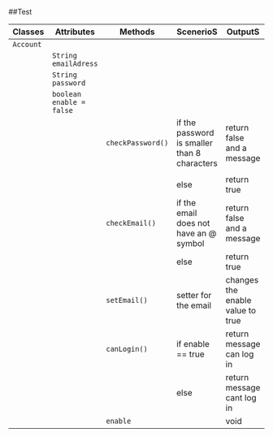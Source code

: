 ##Test

| Classes   | Attributes               | Methods           | ScenerioS                                    | OutputS                          |
|-----------|--------------------------|-------------------|----------------------------------------------|----------------------------------|
| `Account` |                          |                   |                                              |                                  |
|           | `String emailAdress`     |                   |                                              |                                  |
|           | `String password`        |                   |                                              |                                  |
|           | `boolean enable = false` |                   |                                              |                                  |
|           |                          | `checkPassword()` | if the password is smaller than 8 characters | return false and a message       |
|           |                          |                   |                                              |                                  |
|           |                          |                   | else                                         | return true                      |
|           |                          | `checkEmail()`    | if the email does not have an @ symbol       | return false and a message       |
|           |                          |                   | else                                         | return true                      |
|           |                          | `setEmail()`      | setter for the email                         | changes the enable value to true |
|           |                          | `canLogin()`      | if enable == true                            | return message can log in        |
|           |                          |                   | else                                         | return message cant log in       |
|           |                          | `enable`          |                                              | void                             |
